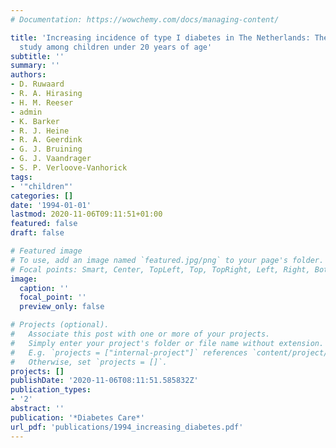 ```yaml
---
# Documentation: https://wowchemy.com/docs/managing-content/

title: 'Increasing incidence of type I diabetes in The Netherlands: The second nationwide
  study among children under 20 years of age'
subtitle: ''
summary: ''
authors:
- D. Ruwaard
- R. A. Hirasing
- H. M. Reeser
- admin
- K. Barker
- R. J. Heine
- R. A. Geerdink
- G. J. Bruining
- G. J. Vaandrager
- S. P. Verloove-Vanhorick
tags:
- '"children"'
categories: []
date: '1994-01-01'
lastmod: 2020-11-06T09:11:51+01:00
featured: false
draft: false

# Featured image
# To use, add an image named `featured.jpg/png` to your page's folder.
# Focal points: Smart, Center, TopLeft, Top, TopRight, Left, Right, BottomLeft, Bottom, BottomRight.
image:
  caption: ''
  focal_point: ''
  preview_only: false

# Projects (optional).
#   Associate this post with one or more of your projects.
#   Simply enter your project's folder or file name without extension.
#   E.g. `projects = ["internal-project"]` references `content/project/deep-learning/index.md`.
#   Otherwise, set `projects = []`.
projects: []
publishDate: '2020-11-06T08:11:51.585832Z'
publication_types:
- '2'
abstract: ''
publication: '*Diabetes Care*'
url_pdf: 'publications/1994_increasing_diabetes.pdf'
---
```

